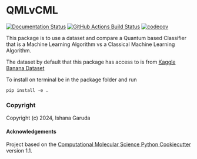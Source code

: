 QMLvCML
==============================
[//]: # (Badges)
[![Documentation Status](https://readthedocs.org/projects/qmlvcml/badge/?version=latest)](https://qmlvcml.readthedocs.io/en/latest/?badge=latest)
[![GitHub Actions Build Status](https://github.com/ishana23g/qmlvcml/workflows/CI/badge.svg)](https://github.com/ishana23g/qmlvcml/actions?query=workflow%3ACI)
[![codecov](https://codecov.io/gh/ishana23g/QMLvCML/branch/main/graph/badge.svg?token=QGz0MSi2xw)](https://codecov.io/gh/ishana23g/QMLvCML)

This package is to use a dataset and compare a Quantum based Classifier that is a Machine Learning Algorithm vs a Classical Machine Learning Algorithm.

The dataset by default that this package has access to is from [Kaggle Banana Dataset](https://www.kaggle.com/datasets/l3llff/banana)

To install on terminal be in the package folder and run 
```
pip install -e .
```

### Copyright

Copyright (c) 2024, Ishana Garuda


#### Acknowledgements
 
Project based on the 
[Computational Molecular Science Python Cookiecutter](https://github.com/molssi/cookiecutter-cms) version 1.1.
